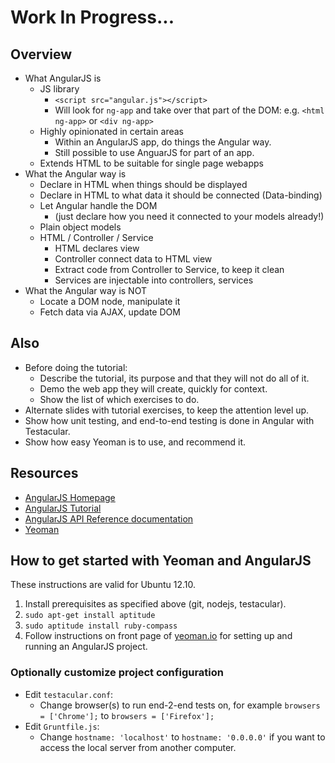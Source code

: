 # Work In Progress...

## Overview

  * What AngularJS is
    * JS library
        * `<script src="angular.js"></script>`
        * Will look for `ng-app` and take over that part of the DOM: e.g. `<html ng-app>` or `<div ng-app>`
    * Highly opinionated in certain areas
      * Within an AngularJS app, do things the Angular way.
      * Still possible to use AnguarJS for part of an app.
    * Extends HTML to be suitable for single page webapps
  * What the Angular way is
    * Declare in HTML when things should be displayed
    * Declare in HTML to what data it should be connected (Data-binding)
    * Let Angular handle the DOM
      * (just declare how you need it connected to your models already!)
    * Plain object models
    * HTML / Controller / Service
      * HTML declares view
      * Controller connect data to HTML view
      * Extract code from Controller to Service, to keep it clean
      * Services are injectable into controllers, services
  * What the Angular way is NOT
    * Locate a DOM node, manipulate it
    * Fetch data via AJAX, update DOM

## Also

  * Before doing the tutorial:
    * Describe the tutorial, its purpose and that they will not do all of it.
    * Demo the web app they will create, quickly for context.
    * Show the list of which exercises to do.
  * Alternate slides with tutorial exercises, to keep the attention level up.
  * Show how unit testing, and end-to-end testing is done in Angular with Testacular.
  * Show how easy Yeoman is to use, and recommend it.

## Resources

  * [AngularJS Homepage](http://angularjs.org/)
  * [AngularJS Tutorial](http://docs.angularjs.org/tutorial/)
  * [AngularJS API Reference documentation](http://docs.angularjs.org/)
  * [Yeoman](http://yeoman.io/)

## How to get started with Yeoman and AngularJS

These instructions are valid for Ubuntu 12.10.

  1. Install prerequisites as specified above (git, nodejs, testacular).
  1. `sudo apt-get install aptitude`
  1. `sudo aptitude install ruby-compass`
  1. Follow instructions on front page of [yeoman.io](http://yeoman.io/) for setting up and running an AngularJS project.

### Optionally customize project configuration

  * Edit `testacular.conf`:
    * Change browser(s) to run end-2-end tests on, for example `browsers = ['Chrome'];` to `browsers = ['Firefox'];`
  * Edit `Gruntfile.js`:
    * Change `hostname: 'localhost'` to `hostname: '0.0.0.0'` if you want to access the local server from another computer.
